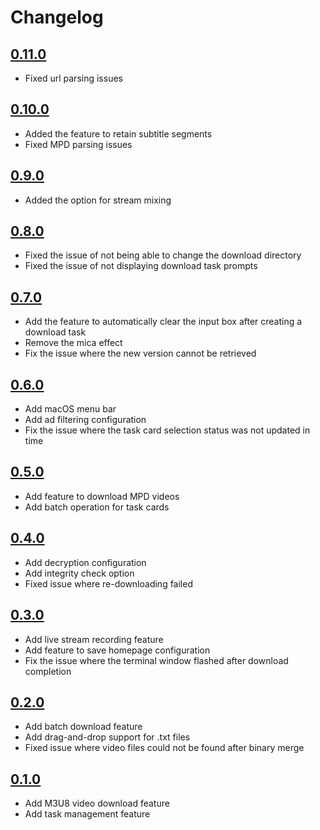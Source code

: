 # Changelog

## [0.11.0](https://github.com/zhiyiYo/Fluent-M3U8/releases/tag/v0.11.0) <Badge type="tip" text="Latest" />
* Fixed url parsing issues

## [0.10.0](https://github.com/zhiyiYo/Fluent-M3U8/releases/tag/v0.10.0)
* Added the feature to retain subtitle segments
* Fixed MPD parsing issues

## [0.9.0](https://github.com/zhiyiYo/Fluent-M3U8/releases/tag/v0.9.0)
* Added the option for stream mixing

## [0.8.0](https://github.com/zhiyiYo/Fluent-M3U8/releases/tag/v0.8.0)
* Fixed the issue of not being able to change the download directory
* Fixed the issue of not displaying download task prompts

## [0.7.0](https://github.com/zhiyiYo/Fluent-M3U8/releases/tag/v0.7.0)
* Add the feature to automatically clear the input box after creating a download task
* Remove the mica effect
* Fix the issue where the new version cannot be retrieved

## [0.6.0](https://github.com/zhiyiYo/Fluent-M3U8/releases/tag/v0.6.0)
* Add macOS menu bar
* Add ad filtering configuration
* Fix the issue where the task card selection status was not updated in time

## [0.5.0](https://github.com/zhiyiYo/Fluent-M3U8/releases/tag/v0.5.0)
* Add feature to download MPD videos
* Add batch operation for task cards

## [0.4.0](https://github.com/zhiyiYo/Fluent-M3U8/releases/tag/v0.4.0)
* Add decryption configuration
* Add integrity check option
* Fixed issue where re-downloading failed

## [0.3.0](https://github.com/zhiyiYo/Fluent-M3U8/releases/tag/v0.3.0)
* Add live stream recording feature
* Add feature to save homepage configuration
* Fix the issue where the terminal window flashed after download completion

## [0.2.0](https://github.com/zhiyiYo/Fluent-M3U8/releases/tag/v0.2.0)
* Add batch download feature
* Add drag-and-drop support for .txt files
* Fixed issue where video files could not be found after binary merge

## [0.1.0](https://github.com/zhiyiYo/Fluent-M3U8/releases/tag/v0.1.0)
* Add M3U8 video download feature
* Add task management feature